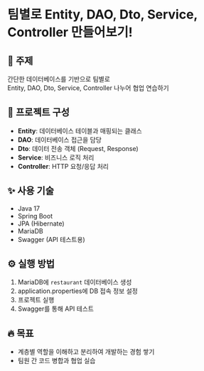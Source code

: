 # 팀별로 Entity, DAO, Dto, Service, Controller 만들어보기!

## 📌 주제
간단한 데이터베이스를 기반으로 팀별로  
Entity, DAO, Dto, Service, Controller 나누어 협업 연습하기

## 📂 프로젝트 구성
- **Entity**: 데이터베이스 테이블과 매핑되는 클래스
- **DAO**: 데이터베이스 접근을 담당
- **Dto**: 데이터 전송 객체 (Request, Response)
- **Service**: 비즈니스 로직 처리
- **Controller**: HTTP 요청/응답 처리

## ✨ 사용 기술
- Java 17
- Spring Boot
- JPA (Hibernate)
- MariaDB
- Swagger (API 테스트용)

## ⚙️ 실행 방법
1. MariaDB에 `restaurant` 데이터베이스 생성
2. application.properties에 DB 접속 정보 설정
3. 프로젝트 실행
4. Swagger를 통해 API 테스트

## 🔥 목표
- 계층별 역할을 이해하고 분리하여 개발하는 경험 쌓기
- 팀원 간 코드 병합과 협업 실습

